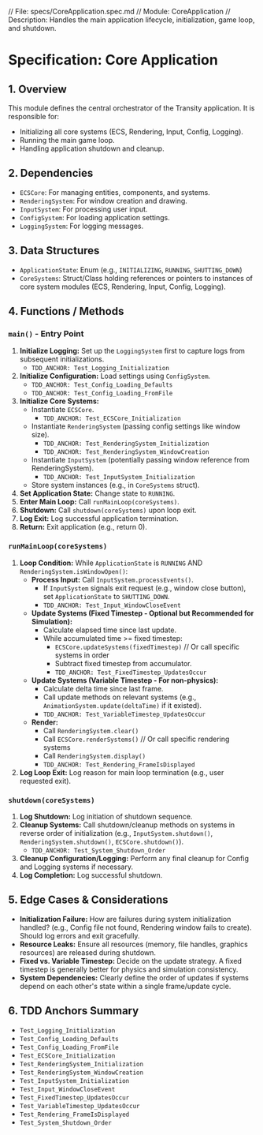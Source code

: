 // File: specs/CoreApplication.spec.md
// Module: CoreApplication
// Description: Handles the main application lifecycle, initialization, game loop, and shutdown.

# Specification: Core Application

## 1. Overview

This module defines the central orchestrator of the Transity application. It is responsible for:
- Initializing all core systems (ECS, Rendering, Input, Config, Logging).
- Running the main game loop.
- Handling application shutdown and cleanup.

## 2. Dependencies

- `ECSCore`: For managing entities, components, and systems.
- `RenderingSystem`: For window creation and drawing.
- `InputSystem`: For processing user input.
- `ConfigSystem`: For loading application settings.
- `LoggingSystem`: For logging messages.

## 3. Data Structures

- `ApplicationState`: Enum (e.g., `INITIALIZING`, `RUNNING`, `SHUTTING_DOWN`)
- `CoreSystems`: Struct/Class holding references or pointers to instances of core system modules (ECS, Rendering, Input, Config, Logging).

## 4. Functions / Methods

### `main()` - Entry Point

1.  **Initialize Logging:** Set up the `LoggingSystem` first to capture logs from subsequent initializations.
    - `TDD_ANCHOR: Test_Logging_Initialization`
2.  **Initialize Configuration:** Load settings using `ConfigSystem`.
    - `TDD_ANCHOR: Test_Config_Loading_Defaults`
    - `TDD_ANCHOR: Test_Config_Loading_FromFile`
3.  **Initialize Core Systems:**
    - Instantiate `ECSCore`.
        - `TDD_ANCHOR: Test_ECSCore_Initialization`
    - Instantiate `RenderingSystem` (passing config settings like window size).
        - `TDD_ANCHOR: Test_RenderingSystem_Initialization`
        - `TDD_ANCHOR: Test_RenderingSystem_WindowCreation`
    - Instantiate `InputSystem` (potentially passing window reference from RenderingSystem).
        - `TDD_ANCHOR: Test_InputSystem_Initialization`
    - Store system instances (e.g., in `CoreSystems` struct).
4.  **Set Application State:** Change state to `RUNNING`.
5.  **Enter Main Loop:** Call `runMainLoop(coreSystems)`.
6.  **Shutdown:** Call `shutdown(coreSystems)` upon loop exit.
7.  **Log Exit:** Log successful application termination.
8.  **Return:** Exit application (e.g., return 0).

### `runMainLoop(coreSystems)`

1.  **Loop Condition:** While `ApplicationState` is `RUNNING` AND `RenderingSystem.isWindowOpen()`:
    - **Process Input:** Call `InputSystem.processEvents()`.
        - If `InputSystem` signals exit request (e.g., window close button), set `ApplicationState` to `SHUTTING_DOWN`.
        - `TDD_ANCHOR: Test_Input_WindowCloseEvent`
    - **Update Systems (Fixed Timestep - Optional but Recommended for Simulation):**
        - Calculate elapsed time since last update.
        - While accumulated time >= fixed timestep:
            - `ECSCore.updateSystems(fixedTimestep)` // Or call specific systems in order
            - Subtract fixed timestep from accumulator.
            - `TDD_ANCHOR: Test_FixedTimestep_UpdatesOccur`
    - **Update Systems (Variable Timestep - For non-physics):**
        - Calculate delta time since last frame.
        - Call update methods on relevant systems (e.g., `AnimationSystem.update(deltaTime)` if it existed).
        - `TDD_ANCHOR: Test_VariableTimestep_UpdatesOccur`
    - **Render:**
        - Call `RenderingSystem.clear()`
        - Call `ECSCore.renderSystems()` // Or call specific rendering systems
        - Call `RenderingSystem.display()`
        - `TDD_ANCHOR: Test_Rendering_FrameIsDisplayed`
2.  **Log Loop Exit:** Log reason for main loop termination (e.g., user requested exit).

### `shutdown(coreSystems)`

1.  **Log Shutdown:** Log initiation of shutdown sequence.
2.  **Cleanup Systems:** Call shutdown/cleanup methods on systems in reverse order of initialization (e.g., `InputSystem.shutdown()`, `RenderingSystem.shutdown()`, `ECSCore.shutdown()`).
    - `TDD_ANCHOR: Test_System_Shutdown_Order`
3.  **Cleanup Configuration/Logging:** Perform any final cleanup for Config and Logging systems if necessary.
4.  **Log Completion:** Log successful shutdown.

## 5. Edge Cases & Considerations

- **Initialization Failure:** How are failures during system initialization handled? (e.g., Config file not found, Rendering window fails to create). Should log errors and exit gracefully.
- **Resource Leaks:** Ensure all resources (memory, file handles, graphics resources) are released during shutdown.
- **Fixed vs. Variable Timestep:** Decide on the update strategy. A fixed timestep is generally better for physics and simulation consistency.
- **System Dependencies:** Clearly define the order of updates if systems depend on each other's state within a single frame/update cycle.

## 6. TDD Anchors Summary

- `Test_Logging_Initialization`
- `Test_Config_Loading_Defaults`
- `Test_Config_Loading_FromFile`
- `Test_ECSCore_Initialization`
- `Test_RenderingSystem_Initialization`
- `Test_RenderingSystem_WindowCreation`
- `Test_InputSystem_Initialization`
- `Test_Input_WindowCloseEvent`
- `Test_FixedTimestep_UpdatesOccur`
- `Test_VariableTimestep_UpdatesOccur`
- `Test_Rendering_FrameIsDisplayed`
- `Test_System_Shutdown_Order`